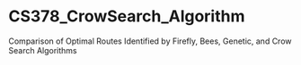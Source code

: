 # CS378_CrowSearch_Algorithm
Comparison of Optimal Routes Identified by Firefly, Bees, Genetic, and Crow Search Algorithms
